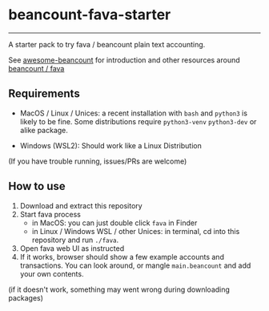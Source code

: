 # beancount-fava-starter

---

A starter pack to try fava / beancount plain text accounting.

See [awesome-beancount](https://github.com/siddhantgoel/awesome-beancount/) for introduction and other resources around [beancount / fava](https://github.com/beancount)

## Requirements

- MacOS / Linux / Unices: a recent installation with `bash` and `python3` is likely to be fine. Some distributions require `python3-venv` `python3-dev` or alike package.

- Windows (WSL2): Should work like a Linux Distribution

(If you have trouble running, issues/PRs are welcome)

## How to use

1. Download and extract this repository
2. Start fava process
    - in MacOS: you can just double click `fava` in Finder
    - in Linux / Windows WSL / other Unices: in terminal, cd into this repository and run `./fava`.
3. Open fava web UI as instructed
4. If it works, browser should show a few example accounts and transactions. You can look around, or mangle `main.beancount` and add your own contents.

(if it doesn't work, something may went wrong during downloading packages)
